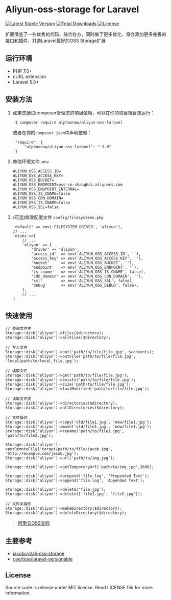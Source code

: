 # Aliyun-oss-storage for Laravel

[![Latest Stable Version](https://poser.pugx.org/alphasnow/aliyun-oss-laravel/v/stable)](https://packagist.org/packages/alphasnow/utils)
[![Total Downloads](https://poser.pugx.org/alphasnow/aliyun-oss-laravel/downloads)](https://packagist.org/packages/alphasnow/utils)
[![License](https://poser.pugx.org/alphasnow/aliyun-oss-laravel/license)](https://packagist.org/packages/alphasnow/utils)

扩展借鉴了一些优秀的代码，综合各方，同时做了更多优化，将会添加更多完善的接口和插件，打造Laravel最好的OSS Storage扩展

## 运行环境
- PHP 7.0+
- cURL extension
- Laravel 5.5+

## 安装方法
1. 如果您通过composer管理您的项目依赖，可以在你的项目根目录运行：

        $ composer require alphasnow/aliyun-oss-laravel

   或者在你的`composer.json`中声明依赖：

        "require": {
            "alphasnow/aliyun-oss-laravel": "~1.0"
        }

2. 修改环境文件`.env`
    ```
    ALIYUN_OSS_ACCESS_ID=
    ALIYUN_OSS_ACCESS_KEY=
    ALIYUN_OSS_BUCKET=
    ALIYUN_OSS_ENDPOINT=oss-cn-shanghai.aliyuncs.com
    ALIYUN_OSS_ENDPOINT_INTERNAL=
    ALIYUN_OSS_IS_CNAME=false
    ALIYUN_OSS_CDN_DOMAIN=
    ALIYUN_OSS_IS_CNAME=false
    ALIYUN_OSS_SSL=false
    ```

3. (可选)修改配置文件 `config/filesystems.php`
    ```
    'default' => env('FILESYSTEM_DRIVER', 'aliyun'),
    // ...
    'disks'=>[
        // ...
        'aliyun' => [
            'driver' => 'aliyun',
            'access_id'  => env('ALIYUN_OSS_ACCESS_ID', ''),
            'access_key' => env('ALIYUN_OSS_ACCESS_KEY', ''),
            'bucket'     => env('ALIYUN_OSS_BUCKET', ''),
            'endpoint'   => env('ALIYUN_OSS_ENDPOINT', ''),
            'is_cname'   => env('ALIYUN_OSS_IS_CNAME', false),
            'cdn_domain' => env('ALIYUN_OSS_CDN_DOMAIN', ''),
            'ssl'        => env('ALIYUN_OSS_SSL', false),
            'debug'      => env('ALIYUN_OSS_DEBUG', false),
        ],
        // ...
    ]
    ```

## 快速使用

```
// 查询文件夹
Storage::disk('aliyun')->files($directory);
Storage::disk('aliyun')->allFiles($directory);

// 写入文件
Storage::disk('aliyun')->put('path/to/file/file.jpg', $contents); 
Storage::disk('aliyun')->putFile('path/to/file/file.jpg', 'local/path/to/local_file.jpg');

// 读取文件
Storage::disk('aliyun')->get('path/to/file/file.jpg'); 
Storage::disk('aliyun')->exists('path/to/file/file.jpg'); 
Storage::disk('aliyun')->size('path/to/file/file.jpg'); 
Storage::disk('aliyun')->lastModified('path/to/file/file.jpg');

// 读取文件夹
Storage::disk('aliyun')->directories($directory); 
Storage::disk('aliyun')->allDirectories($directory); 

// 文件操作
Storage::disk('aliyun')->copy('old/file1.jpg', 'new/file1.jpg');
Storage::disk('aliyun')->move('old/file1.jpg', 'new/file1.jpg');
Storage::disk('aliyun')->rename('path/to/file1.jpg', 'path/to/file2.jpg');

Storage::disk('aliyun')->putRemoteFile('target/path/to/file/jacob.jpg', 'http://example.com/jacob.jpg');
Storage::disk('aliyun')->url('path/to/img.jpg');

Storage::disk('aliyun')->getTemporaryUrl('path/to/img.jpg',3600);

Storage::disk('aliyun')->prepend('file.log', 'Prepended Text'); 
Storage::disk('aliyun')->append('file.log', 'Appended Text');

Storage::disk('aliyun')->delete('file.jpg');
Storage::disk('aliyun')->delete(['file1.jpg', 'file2.jpg']);

// 文件夹操作
Storage::disk('aliyun')->makeDirectory($directory); 
Storage::disk('aliyun')->deleteDirectory($directory); 
```

> [阿里云OSS文档](https://help.aliyun.com/document_detail/32099.html?spm=5176.doc31981.6.335.eqQ9dM)

## 主要参考
- [jacobcyl/ali-oss-storage](https://github.com/jacobcyl/Aliyun-oss-storage)
- [overtrue/laravel-versionable](https://github.com/overtrue/laravel-versionable)

## License
Source code is release under MIT license. Read LICENSE file for more information.
 